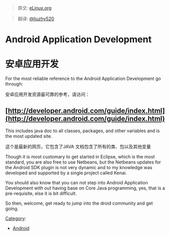 > 原文: [eLinux.org](http://eLinux.org/Android_Application_Development "http://eLinux.org/Android_Application_Development")

> 翻译: [@liuzhy520](https://github.com/liuzhy520/ "https://github.com/liuzhy520/")

# Android Application Development

# 安卓应用开发


For the most reliable reference to the Android Application Development
go through:

安卓应用开发资源最可靠的参考，请访问：

## [http://developer.android.com/guide/index.html](http://developer.android.com/guide/index.html)

This includes java doc to all classes, packages, and other variables and
is the most updated site.

这个是最新的网页，它包含了JAVA 文档包含了所有的类、包以及其他变量

Though it is most customary to get started in Eclipse, which is the most
standard, you are also free to use Netbeans, but the Netbeans updates
for the Android SDK plugin is not very dynamic and to my knowledge was
developed and supported by a single project called Kenai.

You should also know that you can not step into Android Application
Development with out having base on Core Java programming, yes, that is
a pre-requisite, else it is bit difficult.

So then, welcome, get ready to jump into the droid community and get
going.


[Category](http://eLinux.org/Special:Categories "Special:Categories"):

-   [Android](http://eLinux.org/Category:Android "Category:Android")

